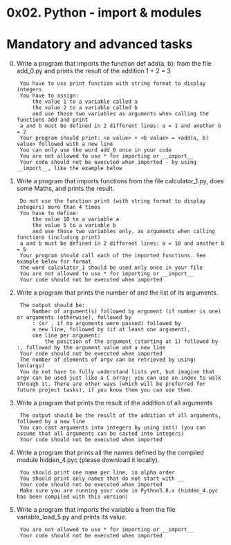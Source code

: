 # 0x02. Python - import & modules

# Mandatory and advanced tasks

0. Write a program that imports the function def add(a, b): from the file add_0.py and prints the result of the addition 1 + 2 = 3

        You have to use print function with string format to display integers
        You have to assign:
            the value 1 to a variable called a
            the value 2 to a variable called b
            and use those two variables as arguments when calling the functions add and print
        a and b must be defined in 2 different lines: a = 1 and another b = 2
        Your program should print: <a value> + <b value> = <add(a, b) value> followed with a new line
        You can only use the word add_0 once in your code
        You are not allowed to use * for importing or __import__
        Your code should not be executed when imported - by using __import__, like the example below

1. Write a program that imports functions from the file calculator_1.py, does some Maths, and prints the result.

        Do not use the function print (with string format to display integers) more than 4 times
        You have to define:
            the value 10 to a variable a
            the value 5 to a variable b
            and use those two variables only, as arguments when calling functions (including print)
        a and b must be defined in 2 different lines: a = 10 and another b = 5
        Your program should call each of the imported functions. See example below for format
        the word calculator_1 should be used only once in your file
        You are not allowed to use * for importing or __import__
        Your code should not be executed when imported

2. Write a program that prints the number of and the list of its arguments.

        The output should be:
            Number of argument(s) followed by argument (if number is one) or arguments (otherwise), followed by
            : (or . if no arguments were passed) followed by
            a new line, followed by (if at least one argument),
            one line per argument:
                the position of the argument (starting at 1) followed by :, followed by the argument value and a new line
        Your code should not be executed when imported
        The number of elements of argv can be retrieved by using: len(argv)
        You do not have to fully understand lists yet, but imagine that argv can be used just like a C array: you can use an index to walk through it. There are other ways (which will be preferred for future project tasks), if you know them you can use them.

3. Write a program that prints the result of the addition of all arguments

        The output should be the result of the addition of all arguments, followed by a new line
        You can cast arguments into integers by using int() (you can assume that all arguments can be casted into integers)
        Your code should not be executed when imported
  
4. Write a program that prints all the names defined by the compiled module hidden_4.pyc (please download it locally).

        You should print one name per line, in alpha order
        You should print only names that do not start with __
        Your code should not be executed when imported
        Make sure you are running your code in Python3.8.x (hidden_4.pyc has been compiled with this version)
  
5. Write a program that imports the variable a from the file variable_load_5.py and prints its value.

        You are not allowed to use * for importing or __import__
        Your code should not be executed when imported
